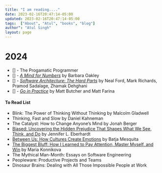 ```yaml
---
title: "I am reading...."
date: 2023-02-16T20:47:14-05:00
updated: 2023-02-16T20:47:14-05:00
tags:  ["About", "Atul", "books", "blog"]
author": "Atul Singh"
layout: page
---
```


# 2024
- [] - The Progamatic Programmer
- [] - [_A Mind for Numbers_](https://www.amazon.ca/Mind-Numbers-Science-Flunked-Algebra/dp/039916524X) by Barbara Oakley
- [] - [_Software Architecture: The Hard Parts_](https://www.amazon.ca/Software-Architecture-Parts-Neal-Ford-ebook/dp/B09H2H5QKC) by Neal Ford, Mark Richards, Pramod Sadalage, Zhamak Dehghani
- [] - [_Go in Practice_](https://www.amazon.com/Go-Practice-Techniques-Matt-Butcher/dp/1633430073) by Matt Butcher and Matt Farina

#### To Read List
*  Blink: The Power of Thinking Without Thinking by Malcolm Gladwell
*  Thinking, Fast and Slow by Daniel Kahneman
*  The Catalyst: How to Change Anyone’s Mind by Jonah Berger
*  [Biased: Uncovering the Hidden Prejudice That Shapes What We See, Think, and Do](https://www.amazon.com/Biased-Uncovering-Hidden-Prejudice-Shapes-ebook/dp/B07DH89ZDY) by Jennifer L. Eberhardt
*  [Between Us: How Cultures Create Emotions](https://www.amazon.com/Between-Us-Cultures-Create-Emotions/dp/1324002441) by Batja Mesquita
*  [The Biggest Bluff: How I Learned to Pay Attention, Master Myself, and Win](https://www.amazon.com/Biggest-Bluff-Learned-Attention-Master/dp/052552262X) by Maria Konnikova
* The Mythical Man-Month: Essays on Software Engineering 
* Peopleware: Productive Projects and Teams  
* Dinosaur Brains: Dealing with All Those Impossible People at Work